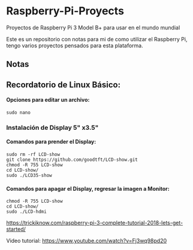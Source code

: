 # Raspberry-Pi-Proyects
Proyectos de Raspberry Pi 3 Model B+ para usar en el mundo mundial

Este es un repositorio con notas para mi de como utilizar el Raspberry Pi, tengo varios proyectos pensados para esta plataforma.

## Notas


## Recordatorio de Linux Básico:

#### Opciones para editar un archivo:

```terminal
sudo nano 
```

### Instalación de Display 5" x3.5"

#### Comandos para prender el Display:

```terminal
sudo rm -rf LCD-show
git clone https://github.com/goodtft/LCD-show.git
chmod -R 755 LCD-show
cd LCD-show/
sudo ./LCD35-show
```
#### Comandos para apagar el Display, regresar la imagen a Monitor:

```terminal
chmod -R 755 LCD-show
cd LCD-show/
sudo ./LCD-hdmi
```


https://trickiknow.com/raspberry-pi-3-complete-tutorial-2018-lets-get-started/







Video tutorial:
https://www.youtube.com/watch?v=Fj3wq98pd20

